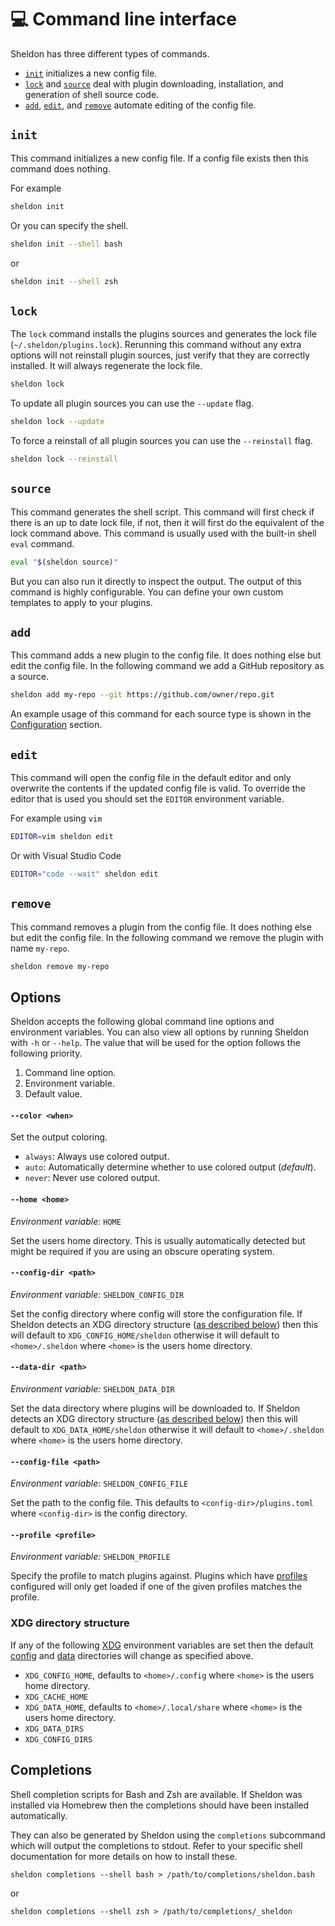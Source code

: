 # 💻 Command line interface

Sheldon has three different types of commands.

- [`init`](#init) initializes a new config file.
- [`lock`](#lock) and [`source`](#source) deal with plugin downloading,
  installation, and generation of shell source code.
- [`add`](#add), [`edit`](#edit), and [`remove`](#remove) automate editing of
  the config file.

## `init`

This command initializes a new config file. If a config file exists then this
command does nothing.

For example

```sh
sheldon init
```

Or you can specify the shell.

```sh
sheldon init --shell bash
```

or

```sh
sheldon init --shell zsh
```

## `lock`

The `lock` command installs the plugins sources and generates the lock file
(`~/.sheldon/plugins.lock`). Rerunning this command without any extra options
will not reinstall plugin sources, just verify that they are correctly
installed. It will always regenerate the lock file.

```sh
sheldon lock
```

To update all plugin sources you can use the `--update` flag.

```sh
sheldon lock --update
```

To force a reinstall of all plugin sources you can use the `--reinstall` flag.

```sh
sheldon lock --reinstall
```

## `source`

This command generates the shell script. This command will first check if there
is an up to date lock file, if not, then it will first do the equivalent of the
lock command above. This command is usually used with the built-in shell `eval`
command.

```sh
eval "$(sheldon source)"
```

But you can also run it directly to inspect the output. The output of this
command is highly configurable. You can define your own custom templates to
apply to your plugins.

## `add`

This command adds a new plugin to the config file. It does nothing else but edit
the config file. In the following command we add a GitHub repository as a
source.

```sh
sheldon add my-repo --git https://github.com/owner/repo.git
```

An example usage of this command for each source type is shown in the
[Configuration](Configuration.md) section.

## `edit`

This command will open the config file in the default editor and only overwrite
the contents if the updated config file is valid. To override the editor that is
used you should set the `EDITOR` environment variable.

For example using `vim`

```sh
EDITOR=vim sheldon edit
```

Or with Visual Studio Code

```sh
EDITOR="code --wait" sheldon edit
```

## `remove`

This command removes a plugin from the config file. It does nothing else but
edit the config file. In the following command we remove the plugin with name
`my-repo`.

```sh
sheldon remove my-repo
```

## Options

Sheldon accepts the following global command line options and environment
variables. You can also view all options by running Sheldon with `-h` or
`--help`. The value that will be used for the option follows the following
priority.

1. Command line option.
2. Environment variable.
3. Default value.

#### `--color <when>`

Set the output coloring.

- `always`: Always use colored output.
- `auto`: Automatically determine whether to use colored output (*default*).
- `never`: Never use colored output.

#### `--home <home>`

*Environment variable:* `HOME`

Set the users home directory. This is usually automatically detected but might
be required if you are using an obscure operating system.

#### `--config-dir <path>`

*Environment variable:* `SHELDON_CONFIG_DIR`

Set the config directory where config will store the configuration file. If
Sheldon detects an XDG directory structure  ([as described
below](#xdg-directory-structure)) then this will default to
`XDG_CONFIG_HOME/sheldon` otherwise it will default to `<home>/.sheldon` where
`<home>` is the users home directory.

#### `--data-dir <path>`

*Environment variable:* `SHELDON_DATA_DIR`

Set the data directory where plugins will be downloaded to. If Sheldon detects
an XDG directory structure ([as described below](#xdg-directory-structure)) then
this will default to `XDG_DATA_HOME/sheldon` otherwise it will default to
`<home>/.sheldon` where `<home>` is the users home directory.

#### `--config-file <path>`

*Environment variable:* `SHELDON_CONFIG_FILE`

Set the path to the config file. This defaults to `<config-dir>/plugins.toml`
where `<config-dir>` is the config directory.

#### `--profile <profile>`

*Environment variable:* `SHELDON_PROFILE`

Specify the profile to match plugins against. Plugins which have
[profiles](Configuration.md#profiles) configured will only get loaded if one of
the given profiles matches the profile.

### XDG directory structure

If any of the following
[XDG](https://wiki.archlinux.org/title/XDG_Base_Directory) environment variables
are set then the default [config](#--config-dir-path) and
[data](#--data-dir-path) directories will change as specified above.

- `XDG_CONFIG_HOME`, defaults to `<home>/.config` where `<home>` is the users
  home directory.
- `XDG_CACHE_HOME`
- `XDG_DATA_HOME`, defaults to `<home>/.local/share` where `<home>` is the users
  home directory.
- `XDG_DATA_DIRS`
- `XDG_CONFIG_DIRS`

## Completions

Shell completion scripts for Bash and Zsh are available. If Sheldon was
installed via Homebrew then the completions should have been installed
automatically.

They can also be generated by Sheldon using the `completions` subcommand which
will output the completions to stdout. Refer to your specific shell
documentation for more details on how to install these.

```
sheldon completions --shell bash > /path/to/completions/sheldon.bash
```

or

```
sheldon completions --shell zsh > /path/to/completions/_sheldon
```
